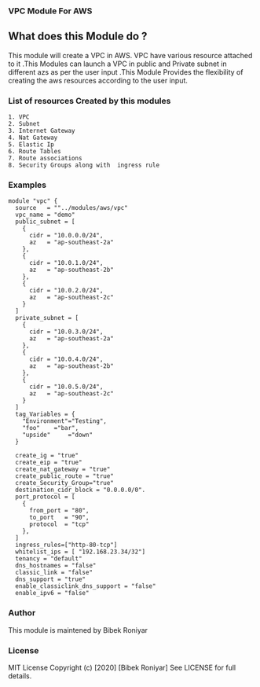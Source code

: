 ### VPC Module For AWS

## What does this Module do ?
This module will create a VPC in AWS. VPC have various resource attached to it .This Modules can launch a VPC in public and Private subnet in different azs as per the user input .This Module Provides the flexibility of creating the aws resources according to the user input.

### List of resources Created by this modules
```
1. VPC
2. Subnet
3. Internet Gateway
4. Nat Gateway
5. Elastic Ip
6. Route Tables
7. Route associations
8. Security Groups along with  ingress rule

```

### Examples 
```
module "vpc" {
  source   = ""../modules/aws/vpc"
  vpc_name = "demo"			
  public_subnet = [		
    {
      cidr = "10.0.0.0/24",
      az   = "ap-southeast-2a"
    },
    {
      cidr = "10.0.1.0/24",
      az   = "ap-southeast-2b"
    },
    {
      cidr = "10.0.2.0/24",
      az   = "ap-southeast-2c"
    }
  ]
  private_subnet = [		
    {
      cidr = "10.0.3.0/24",
      az   = "ap-southeast-2a"
    },
    {
      cidr = "10.0.4.0/24",
      az   = "ap-southeast-2b"
    },
    {
      cidr = "10.0.5.0/24",
      az   = "ap-southeast-2c"
    }
  ]
  tag_Variables = {
    "Environment"="Testing",
    "foo"	 ="bar",
    "upside"	 ="down" 
  }
 
  create_ig = "true"              
  create_eip = "true"		          
  create_nat_gateway = "true"		  
  create_public_route = "true"		
  create_Security_Group="true"		
  destination_cidr_block = "0.0.0.0/0". 
  port_protocol = [
    {
      from_port = "80",
      to_port   = "90",
      protocol  = "tcp"
    },
  ]
  ingress_rules=["http-80-tcp"]         
  whitelist_ips = [ "192.168.23.34/32"]    
  tenancy = "default"		          
  dns_hostnames = "false"		   
  classic_link = "false"		          
  dns_support = "true"		                 
  enable_classiclink_dns_support = "false"	  
  enable_ipv6 = "false"			         
  ```

### Author
This module is maintened by Bibek Roniyar

### License
MIT License
Copyright (c) [2020] [Bibek Roniyar]
See LICENSE for full details.
